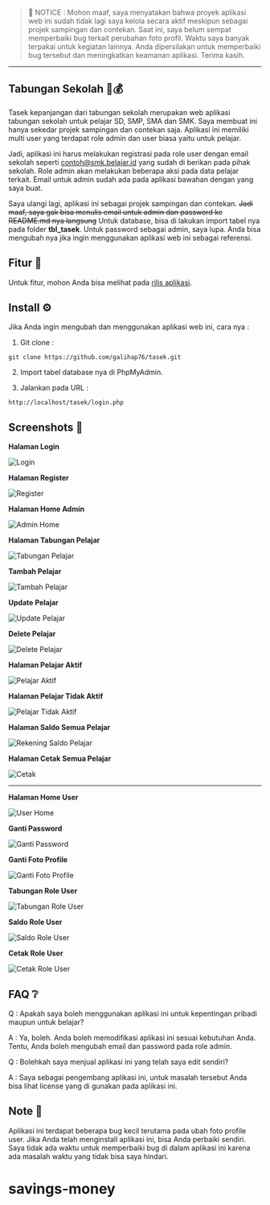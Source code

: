 > 🚨 NOTICE : Mohon maaf, saya menyatakan bahwa proyek aplikasi web ini sudah tidak lagi saya kelola secara aktif meskipun sebagai projek sampingan dan contekan. Saat ini, saya belum sempat memperbaiki bug terkait perubahan foto profil. Waktu saya banyak terpakai untuk kegiatan lainnya. Anda dipersilakan untuk memperbaiki bug tersebut dan meningkatkan keamanan aplikasi. Terima kasih.

<hr>

## Tabungan Sekolah 🏫💰
Tasek kepanjangan dari tabungan sekolah merupakan web aplikasi tabungan sekolah untuk pelajar SD, SMP, SMA dan SMK. Saya membuat ini hanya sekedar projek sampingan dan contekan saja. Aplikasi ini memiliki multi user yang terdapat role admin dan user biasa yaitu untuk pelajar.

Jadi, aplikasi ini harus melakukan registrasi pada role user dengan email sekolah seperti contoh@smk.belajar.id yang sudah di berikan pada pihak sekolah. Role admin akan melakukan beberapa aksi pada data pelajar terkait. Email untuk admin sudah ada pada aplikasi bawahan dengan yang saya buat.

Saya ulangi lagi, aplikasi ini sebagai projek sampingan dan contekan. ~~Jadi maaf, saya gak bisa menulis email untuk admin dan password ke README.md nya langsung~~  Untuk database, bisa di lakukan import tabel nya pada folder **tbl_tasek**. Untuk password sebagai admin, saya lupa. Anda bisa mengubah nya jika ingin menggunakan aplikasi web ini sebagai referensi.

## Fitur 📱

Untuk fitur, mohon Anda bisa melihat pada <a href="https://github.com/galihap76/tasek/releases/">rilis aplikasi</a>.

## Install ⚙️

Jika Anda ingin mengubah dan menggunakan aplikasi web ini, cara nya :
1. Git clone :
```
git clone https://github.com/galihap76/tasek.git
```

2. Import tabel database nya di PhpMyAdmin.

3. Jalankan pada URL :
```
http://localhost/tasek/login.php
```

## Screenshots 📸

**Halaman Login**

![Login](https://github.com/galihap76/tasek/assets/83481679/740a77c2-80ed-459b-96c6-30220a8cf561)

**Halaman Register**

![Register](https://github.com/galihap76/tasek/assets/83481679/83f481fa-f732-497b-80f0-9e066305ea65)

**Halaman Home Admin**

![Admin Home](https://github.com/galihap76/tasek/assets/83481679/1b32abc6-112a-4d3b-8ddc-17f9d8eb09c3)

**Halaman Tabungan Pelajar**

![Tabungan Pelajar](https://github.com/galihap76/tasek/assets/83481679/6f551bec-61e5-4068-9dcd-9d574c566bce)

**Tambah Pelajar**

![Tambah Pelajar](https://github.com/galihap76/tasek/assets/83481679/42b6b4a1-7138-440f-8c45-9a47d838f827)

**Update Pelajar**

![Update Pelajar](https://github.com/galihap76/tasek/assets/83481679/8e8ab3c1-939a-4e7e-b1c2-677243fe2c66)

**Delete Pelajar**

![Delete Pelajar](https://github.com/galihap76/tasek/assets/83481679/efdf5455-5370-40ed-8c1d-ca324422efe6)

**Halaman Pelajar Aktif**

![Pelajar Aktif](https://github.com/galihap76/tasek/assets/83481679/e1221830-815a-49f5-a8bb-6b99efbcd42b)

**Halaman Pelajar Tidak Aktif**

![Pelajar Tidak Aktif](https://github.com/galihap76/tasek/assets/83481679/b8229eef-4bef-47d7-bff5-41a331ab9516)

**Halaman Saldo Semua Pelajar**

![Rekening Saldo Pelajar](https://github.com/galihap76/tasek/assets/83481679/2dac59d5-b661-4320-86c1-983b04c81029)

**Halaman Cetak Semua Pelajar**

![Cetak](https://github.com/galihap76/tasek/assets/83481679/56900985-e237-4ada-881e-76264e177d15)

<hr>

**Halaman Home User**

![User Home](https://github.com/galihap76/tasek/assets/83481679/b28280ad-ee13-455e-928d-1aa21d03cf49)

**Ganti Password**

![Ganti Password](https://github.com/galihap76/tasek/assets/83481679/a0de451a-3930-4b39-9552-3cca2d2c737f)

**Ganti Foto Profile**

![Ganti Foto Profile](https://github.com/galihap76/tasek/assets/83481679/bf9d724e-0e3d-443d-b214-1ddcf406afe7)

**Tabungan Role User**

![Tabungan Role User](https://github.com/galihap76/tasek/assets/83481679/1e3162a4-a3db-4f61-b585-141cac1dc955)

**Saldo Role User**

![Saldo Role User](https://github.com/galihap76/tasek/assets/83481679/ff25a309-0eb5-40d7-bfd6-10eb02766745)

**Cetak Role User**

![Cetak Role User](https://github.com/galihap76/tasek/assets/83481679/847284c8-69cf-4001-ae7f-eca9af3242c4)

## FAQ ❔

Q : Apakah saya boleh menggunakan aplikasi ini untuk kepentingan pribadi maupun untuk belajar?

A : Ya, boleh. Anda boleh memodifikasi aplikasi ini sesuai kebutuhan Anda. Tentu, Anda boleh mengubah email dan password pada role admin. 

Q : Bolehkah saya menjual aplikasi ini yang telah saya edit sendiri?

A : Saya sebagai pengembang aplikasi ini, untuk masalah tersebut Anda bisa lihat license yang di gunakan pada aplikasi ini.

## Note 📌

Aplikasi ini terdapat beberapa bug kecil terutama pada ubah foto profile user. Jika Anda telah menginstall aplikasi ini, bisa Anda perbaiki sendiri. Saya tidak ada waktu untuk memperbaiki bug di dalam aplikasi ini karena ada masalah waktu yang tidak bisa saya hindari.
# savings-money
